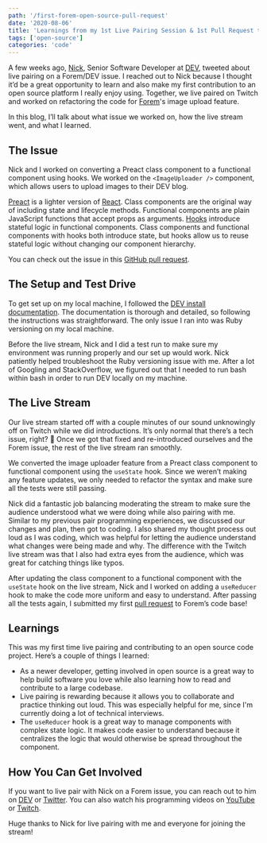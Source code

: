 ```yaml
---
path: '/first-forem-open-source-pull-request'
date: '2020-08-06'
title: 'Learnings from my 1st Live Pairing Session & 1st Pull Request to Forem'
tags: ['open-source']
categories: 'code'
---
```


A few weeks ago, [Nick](https://twitter.com/nickytonline), Senior Software Developer at [DEV](http://dev.to/), tweeted about live pairing on a Forem/DEV issue. I reached out to Nick because I thought it’d be a great opportunity to learn and also make my first contribution to an open source platform I really enjoy using. Together, we live paired on Twitch and worked on refactoring the code for [Forem](https://github.com/forem/forem)'s image upload feature.

In this blog, I’ll talk about what issue we worked on, how the live stream went, and what I learned.

## The Issue

Nick and I worked on converting a Preact class component to a functional component using hooks. We worked on the `<ImageUploader />` component, which allows users to upload images to their DEV blog.

[Preact](https://preactjs.com/) is a lighter version of [React](https://reactjs.org/). Class components are the original way of including state and lifecycle methods. Functional components are plain JavaScript functions that accept props as arguments. [Hooks](https://preactjs.com/guide/v10/hooks/) introduce stateful logic in functional components. Class components and functional components with hooks both introduce state, but hooks allow us to reuse stateful logic without changing our component hierarchy.

You can check out the issue in this [GitHub pull request](https://github.com/forem/forem/pull/9369).

## The Setup and Test Drive

To get set up on my local machine, I followed the [DEV install documentation](https://docs.dev.to/installation/). The documentation is thorough and detailed, so following the instructions was straightforward. The only issue I ran into was Ruby versioning on my local machine.

Before the live stream, Nick and I did a test run to make sure my environment was running properly and our set up would work. Nick patiently helped troubleshoot the Ruby versioning issue with me. After a lot of Googling and StackOverflow, we figured out that I needed to run bash within bash in order to run DEV locally on my machine.

## The Live Stream

Our live stream started off with a couple minutes of our sound unknowingly off on Twitch while we did introductions. It’s only normal that there’s a tech issue, right? 🤪 Once we got that fixed and re-introduced ourselves and the Forem issue, the rest of the live stream ran smoothly.

We converted the image uploader feature from a Preact class component to functional component using the `useState` hook. Since we weren’t making any feature updates, we only needed to refactor the syntax and make sure all the tests were still passing.

Nick did a fantastic job balancing moderating the stream to make sure the audience understood what we were doing while also pairing with me. Similar to my previous pair programming experiences, we discussed our changes and plan, then got to coding. I also shared my thought process out loud as I was coding, which was helpful for letting the audience understand what changes were being made and why. The difference with the Twitch live stream was that I also had extra eyes from the audience, which was great for catching things like typos.

After updating the class component to a functional component with the `useState` hook on the live stream, Nick and I worked on adding a `useReducer` hook to make the code more uniform and easy to understand. After passing all the tests again, I submitted my first [pull request](https://github.com/forem/forem/pull/9369) to Forem’s code base!

## Learnings

This was my first time live pairing and contributing to an open source code project. Here’s a couple of things I learned:

- As a newer developer, getting involved in open source is a great way to help build software you love while also learning how to read and contribute to a large codebase.
- Live pairing is rewarding because it allows you to collaborate and practice thinking out loud. This was especially helpful for me, since I'm currently doing a lot of technical interviews.
- The `useReducer` hook is a great way to manage components with complex state logic. It makes code easier to understand because it centralizes the logic that would otherwise be spread throughout the component.

## How You Can Get Involved

If you want to live pair with Nick on a Forem issue, you can reach out to him on [DEV](https://dev.to/nickytonline) or [Twitter](https://twitter.com/nickytonline). You can also watch his programming videos on [YouTube](https://www.youtube.com/channel/UCBLlEq0co24VFJIMEHNcPOQ?app=desktop) or [Twitch](http://doingdevfordev.com/).

Huge thanks to Nick for live pairing with me and everyone for joining the stream!
